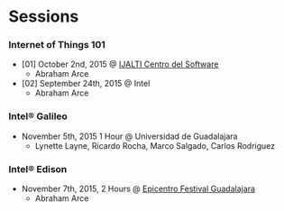 Sessions
==

### Internet of Things 101
- [01] October 2nd, 2015 @ [IJALTI Centro del Software](http://ijalti.org.mx/parque/centro-del-software/)
  - Abraham Arce
- [02] September 24th, 2015 @ Intel
  - Abraham Arce

### Intel® Galileo
- November 5th, 2015 1 Hour @ Universidad de Guadalajara
  - Lynette Layne, Ricardo Rocha, Marco Salgado, Carlos Rodriguez

### Intel® Edison
- November 7th, 2015, 2 Hours @ [Epicentro Festival Guadalajara](http://www.epicentrofestival.com/)
  - Abraham Arce
